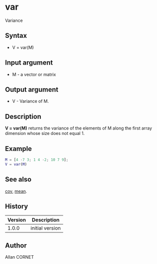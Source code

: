 

# var

Variance

## Syntax

- V = var(M)

## Input argument

 - M - a vector or matrix

## Output argument

 - V - Variance of M.

## Description


  <p><b>V = var(M)</b> returns the variance of the elements of M along the first array dimension whose size does not equal 1.</p>


## Example

```matlab
M = [4 -7 3; 1 4 -2; 10 7 9];
V = var(M)
```

## See also

[cov](cov.md), [mean](mean.md).
## History

|Version|Description|
|------|------|
|1.0.0|initial version|


## Author

Allan CORNET



